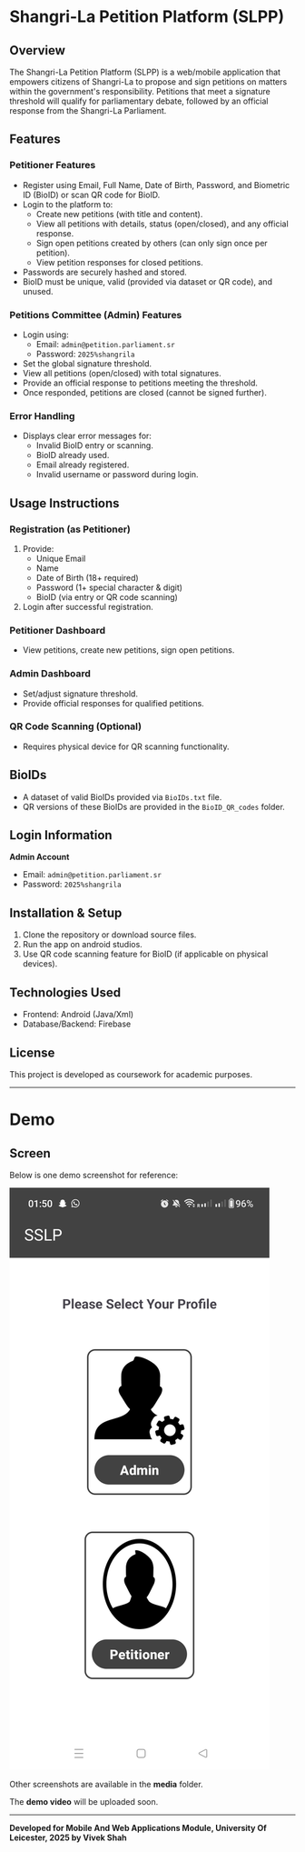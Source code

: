 
# Shangri-La Petition Platform (SLPP)

## Overview

The Shangri-La Petition Platform (SLPP) is a web/mobile application that empowers citizens of Shangri-La to propose and sign petitions on matters within the government's responsibility. Petitions that meet a signature threshold will qualify for parliamentary debate, followed by an official response from the Shangri-La Parliament.

## Features

### Petitioner Features
- Register using Email, Full Name, Date of Birth, Password, and Biometric ID (BioID) or scan QR code for BioID.
- Login to the platform to:
  - Create new petitions (with title and content).
  - View all petitions with details, status (open/closed), and any official response.
  - Sign open petitions created by others (can only sign once per petition).
  - View petition responses for closed petitions.
- Passwords are securely hashed and stored.
- BioID must be unique, valid (provided via dataset or QR code), and unused.

### Petitions Committee (Admin) Features
- Login using:
  - Email: `admin@petition.parliament.sr`
  - Password: `2025%shangrila`
- Set the global signature threshold.
- View all petitions (open/closed) with total signatures.
- Provide an official response to petitions meeting the threshold.
- Once responded, petitions are closed (cannot be signed further).

### Error Handling
- Displays clear error messages for:
  - Invalid BioID entry or scanning.
  - BioID already used.
  - Email already registered.
  - Invalid username or password during login.

## Usage Instructions

### Registration (as Petitioner)
1. Provide:
   - Unique Email
   - Name
   - Date of Birth (18+ required)
   - Password (1+ special character & digit)
   - BioID (via entry or QR code scanning)
2. Login after successful registration.

### Petitioner Dashboard
- View petitions, create new petitions, sign open petitions.

### Admin Dashboard
- Set/adjust signature threshold.
- Provide official responses for qualified petitions.

### QR Code Scanning (Optional)
- Requires physical device for QR scanning functionality.

## BioIDs
- A dataset of valid BioIDs provided via `BioIDs.txt` file.
- QR versions of these BioIDs are provided in the `BioID_QR_codes` folder.

## Login Information

**Admin Account**
- Email: `admin@petition.parliament.sr`
- Password: `2025%shangrila`

## Installation & Setup
1. Clone the repository or download source files.
2. Run the app on android studios.
3. Use QR code scanning feature for BioID (if applicable on physical devices).

## Technologies Used
- Frontend: Android (Java/Xml)
- Database/Backend: Firebase

## License
This project is developed as coursework for academic purposes.

---

# Demo

## Screen

Below is one demo screenshot for reference:

![Demo Screenshot](Media/StartPage.jpg)

Other screenshots are available in the **media** folder.

The **demo video** will be uploaded soon.

---
**Developed for Mobile And Web Applications Module, University Of Leicester, 2025 by Vivek Shah**
